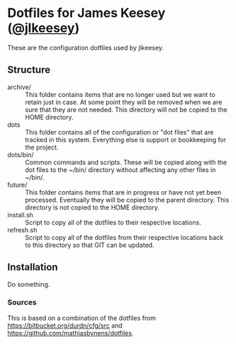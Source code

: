 # Dotfiles for James Keesey ([@jlkeesey](http://twitter.com/jlkeesey))

These are the configuration dotfiles used by jlkeesey.

## Structure

<dl>
<dt>archive/</dt>
<dd>
This folder contains items that are no longer used but we want
to retain just in case. At some point they will be removed when we
are sure that they are not needed. This directory will not be copied
to the HOME directory.
</dd>
<dt>dots</dt>
<dd>
This folder contains all of the configuration or "dot files" that are tracked
in this system. Everything else is support or bookkeeping for the project.
</dd>
<dt>dots/bin/</dt>
<dd>
Common commands and scripts. These will be copied along with the dot files to
the ~/bin/ directory without affecting any other files in ~/bin/.
</dd>
<dt>future/</dt>
<dd>
This folder contains items that are in progress or have not yet been processed.
Eventually they will be copied to the parent directory. This directory is not
copied to the HOME directory.
</dd>
<dt>install.sh</dt>
<dd>
Script to copy all of the dotfiles to their respective locations.
</dd>
<dt>refresh.sh</dt>
<dd>
Script to copy all of the dotfiles from their respective locations back to this
directory so that GIT can be updated.
</dd>
</dl>
 
## Installation

Do something.


### Sources

This is based on a combination of the dotfiles from
https://bitbucket.org/durdn/cfg/src and https://github.com/mathiasbynens/dotfiles.
